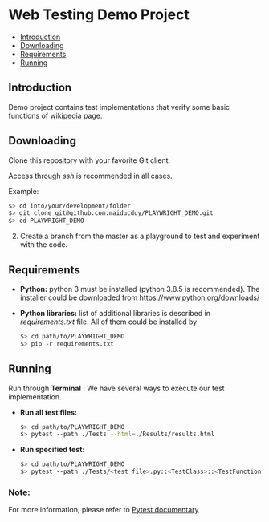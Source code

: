 # Web Testing Demo Project

- [Introduction](#Introduction)
- [Downloading](#Downloading)
- [Requirements](#Requirements)
- [Running](#Running)

## Introduction <a name="Introduction"></a>
Demo project contains test implementations that verify some basic functions of <a href="https://en.wikipedia.org/wiki/Main_Page" target="_blank">wikipedia</a> page.

## Downloading <a name="Downloading"></a>
Clone this repository with your favorite Git client.

Access through *ssh* is recommended in all cases.

Example:
```bash
$> cd into/your/development/folder
$> git clone git@github.com:maiducduy/PLAYWRIGHT_DEMO.git
$> cd PLAYWRIGHT_DEMO
```

2. Create a branch from the master as a playground to test and experiment with the code.

## Requirements <a name="Requirements"></a>

- **Python:** python 3 must be installed (python 3.8.5 is recommended). The installer could be downloaded from <a href="https://www.python.org/downloads/" target="_blank">https://www.python.org/downloads/</a>

- **Python libraries:** list of additional libraries is described in *requirements.txt* file. All of them could be installed by 

    ```bash
    $> cd path/to/PLAYWRIGHT_DEMO
    $> pip -r requirements.txt
    ```

## Running <a name="Running"></a>
Run through **Terminal** : We have several ways to execute our test implementation.

- **Run all test files:** 

   ```bash
   $> cd path/to/PLAYWRIGHT_DEMO
   $> pytest --path ./Tests --html=./Results/results.html
   ```
   
 - **Run specified test:** 

   ```bash
   $> cd path/to/PLAYWRIGHT_DEMO
   $> pytest --path ./Tests/<test_file>.py::<TestClass>::<TestFunction> --html=./Results/results.html
   ```  
 
### Note:
For more information, please refer to <a href="https://docs.pytest.org/en/7.1.x/" target="_blank">Pytest documentary</a>
